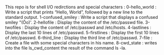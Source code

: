 This repo is for shell I/O redirctions and special characters :
0-hello_world : Write a script that prints “Hello, World”, followed by a new line to the standard output.
1-confused_smiley : Write a script that displays a confused smiley "(Ôo)'.
2-hellofile : Display the content of the /etc/passwd file.
3-twofiles : Display the content of /etc/passwd and /etc/hosts.
4-lastlines : Display the last 10 lines of /etc/passwd.
5-firstlines : Display the first 10 lines of /etc/passwd.
6-third_line : Display the third line of /etc/passwd.
7-file : Create a file with some special characters in his name.
8-cwd_state : writes into the file ls_cwd_content the result of the command ls -la.
